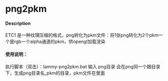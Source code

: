 # png2pkm

#### Description
ETC1 是一种纹理压缩的格式，png转化为pkm文件：将1张png转化为2个pkm一个是rgb一个alpha通道的pkm，供opengl加载渲染

#### 使用说明：
执行脚本（双击）：lammy-png2pkm.bat
输入 png目录
会在png同一个跟目录下，生成png目录名_pkm的目录，pkm文件在里面
